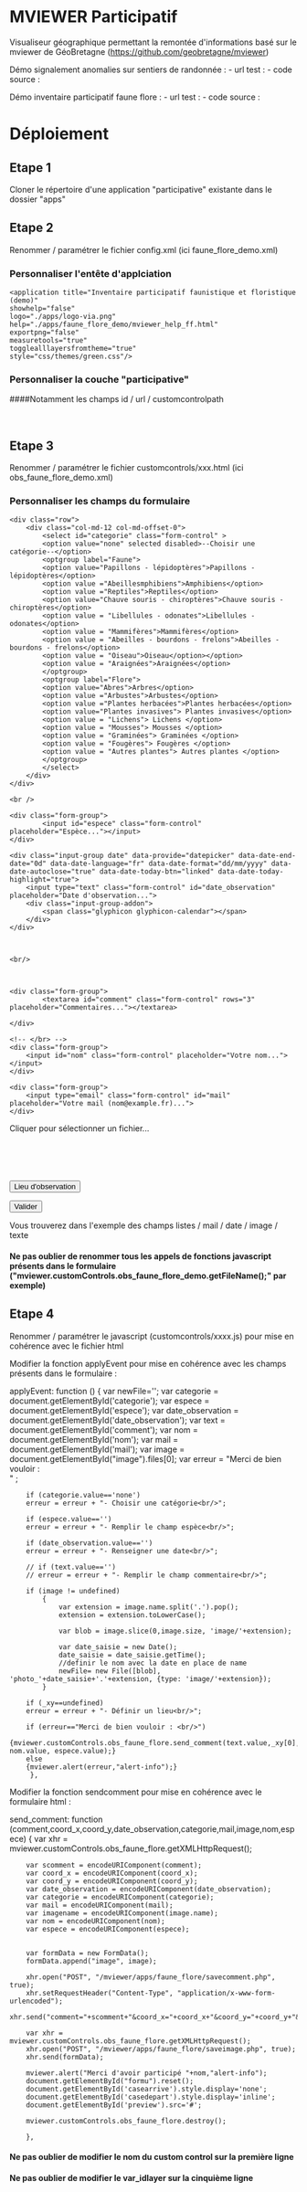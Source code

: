 MVIEWER Participatif
=============

Visualiseur géographique permettant la remontée d'informations basé sur le mviewer de GéoBretagne (https://github.com/geobretagne/mviewer)

Démo signalement anomalies sur sentiers de randonnée :
	- url test :
	- code source :
	
Démo inventaire participatif faune flore :
	- url test :
	- code source :
	
Déploiement
=============

Etape 1
-----------

Cloner le répertoire d'une application "participative" existante dans le dossier "apps"

Etape 2
-----------

Renommer / paramétrer le fichier config.xml (ici faune_flore_demo.xml)

### Personnaliser l'entête d'applciation


	<application title="Inventaire participatif faunistique et floristique (demo)"  
	showhelp="false"  
	logo="./apps/logo-via.png"  
	help="./apps/faune_flore_demo/mviewer_help_ff.html"  
	exportpng="false"  
	measuretools="true"  
	togglealllayersfromtheme="true"  
	style="css/themes/green.css"/>
 
 ### Personnaliser la couche "participative"
 
 
 ####Notamment les champs id / url / customcontrolpath
 
 
  <layer id="obs_faune_flore_demo" name="Observations" visible="true" queryable="false"  
            type="customlayer" opacity="0.8" legendurl="img/blank.gif"  
            url="apps/faune_flore_demo/customlayers/obs_faune_flore_demo.js"  
            customcontrol="true"  
			customcontrolpath="apps/faune_flore_demo/customcontrols"  
            expanded="true"           
            attribution="Source: Val d'Ille-Aubigné"  
            metadata=""  
            metadata-csw="">  
   </layer>
   
   
Etape 3
-----------

Renommer / paramétrer le fichier customcontrols/xxx.html (ici obs_faune_flore_demo.xml)


### Personnaliser les champs du formulaire

<form id="formu">

	<div class="row">
		<div class="col-md-12 col-md-offset-0">
			<select id="categorie" class="form-control" >
			<option value="none" selected disabled>--Choisir une catégorie--</option>
			<optgroup label="Faune">
			<option value="Papillons - lépidoptères">Papillons - lépidoptères</option>
			<option value ="Abeillesmphibiens">Amphibiens</option>
			<option value ="Reptiles">Reptiles</option>
			<option value="Chauve souris - chiroptères">Chauve souris - chiroptères</option>
			<option value = "Libellules - odonates">Libellules - odonates</option>
			<option value = "Mammifères">Mammifères</option>
			<option value = "Abeilles - bourdons - frelons">Abeilles - bourdons - frelons</option>
			<option value = "Oiseau">Oiseau</option></option>
			<option value = "Araignées">Araignées</option>
			</optgroup>
			<optgroup label="Flore">
			<option value="Abres">Arbres</option>
			<option value ="Arbustes">Arbustes</option>
			<option value ="Plantes herbacées">Plantes herbacées</option>
			<option value="Plantes invasives"> Plantes invasives</option>
			<option value = "Lichens"> Lichens </option>
			<option value = "Mousses"> Mousses </option>
			<option value = "Graminées"> Graminées </option>
			<option value = "Fougères"> Fougères </option>
			<option value = "Autres plantes"> Autres plantes </option>
			</optgroup>
			</select>
		</div>
	</div>
	
	<br />
	
	<div class="form-group">
			<input id="espece" class="form-control" placeholder="Espèce..."></input>			
	</div>
	
	<div class="input-group date" data-provide="datepicker" data-date-end-date="0d" data-date-language="fr" data-date-format="dd/mm/yyyy" data-date-autoclose="true" data-date-today-btn="linked" data-date-today-highlight="true">
		<input type="text" class="form-control" id="date_observation" placeholder="Date d'observation...">
		<div class="input-group-addon">
			<span class="glyphicon glyphicon-calendar"></span>
		</div>
	</div>
	
	

	<br/>
	
	
	
	<div class="form-group">
			<textarea id="comment" class="form-control" rows="3" placeholder="Commentaires..."></textarea>
			
	</div>
	
	<!-- </br> -->
	<div class="form-group">
		<input id="nom" class="form-control" placeholder="Votre nom..."></input>
	</div>	
	
	<div class="form-group">
		<input type="email" class="form-control" id="mail" placeholder="Votre mail (nom@example.fr)...">
	</div>
	
   <div class="dropzone dz-clickable" id="depose" onclick="getElementById('image').click();">
                <div id="casedepart" class="start">
                    <div class="dz-default dz-message" >
					<span id="filename" class="fas fa-cloud-upload-alt fa-3x"></span><p>Cliquer pour sélectionner un fichier...</p><br/>
					</div>
				</div>
				<div id="casearrive" style="display:none">
				<img class="img-responsive" id="preview" src="#" alt="monimage" style="visibility:collapse"/>
				</div>
				<input type="file" id="image" name="image" class="file-upload" style="visibility:collapse" onchange="mviewer.customControls.obs_faune_flore_demo.getFileName();" accept="image/*">
    </div>
<br/>	
</form>

<div align="justify">
 <button class="btn btn-default" onclick="mviewer.customControls.obs_faune_flore_demo.getXY();">Lieu d'observation
        <span class="glyphicon glyphicon-flag" aria-hidden="true"></span>
 </button>
 
 <button class="btn btn-default" onclick="mviewer.customControls.obs_faune_flore_demo.applyEvent();">Valider
        <span class="glyphicon glyphicon-ok-sign" aria-hidden="true"></span>
 </button>
 
 </div>

Vous trouverez dans l'exemple des champs listes / mail / date / image / texte

#### Ne pas oublier de renommer tous les appels de fonctions javascript présents dans le formulaire ("mviewer.customControls.obs_faune_flore_demo.getFileName();" par exemple)


Etape 4
-----------
 Renommer / paramétrer le javascript (customcontrols/xxxx.js) pour mise en cohérence avec le fichier html
 
 Modifier la fonction applyEvent pour mise en cohérence avec les champs présents dans le formulaire :
 
 applyEvent: function ()
		 {
		var newFile='';	
		var categorie = document.getElementById('categorie');
		var espece = document.getElementById('espece');
		var date_observation = document.getElementById('date_observation');
		var text = document.getElementById('comment');
		var nom = document.getElementById('nom');
		var mail = document.getElementById('mail');
		var image = document.getElementById("image").files[0];
		var erreur = "Merci de bien vouloir : <br/>" ;
		
		
		if (categorie.value=='none')
		erreur = erreur + "- Choisir une catégorie<br/>";
		
		if (espece.value=='')
		erreur = erreur + "- Remplir le champ espèce<br/>";
	
		if (date_observation.value=='')
		erreur = erreur + "- Renseigner une date<br/>";
		
		// if (text.value=='')
		// erreur = erreur + "- Remplir le champ commentaire<br/>";
	
		if (image != undefined)
			{
				var extension = image.name.split('.').pop();
				extension = extension.toLowerCase();

				var blob = image.slice(0,image.size, 'image/'+extension);

				var date_saisie = new Date();
				date_saisie = date_saisie.getTime();
				//definir le nom avec la date en place de name
				newFile= new File([blob], 'photo_'+date_saisie+'.'+extension, {type: 'image/'+extension});
			}
			
		if (_xy==undefined)
		erreur = erreur + "- Définir un lieu<br/>";
		
		if (erreur=="Merci de bien vouloir : <br/>")
		{mviewer.customControls.obs_faune_flore.send_comment(text.value,_xy[0],_xy[1],date_observation.value,categorie.value,mail.value,newFile, nom.value, espece.value);}
		else
		{mviewer.alert(erreur,"alert-info");}
		 },
 
 Modifier la fonction sendcomment pour mise en cohérence avec le formulaire html :
 
 send_comment: function (comment,coord_x,coord_y,date_observation,categorie,mail,image,nom,espece)
		{
		var xhr = mviewer.customControls.obs_faune_flore.getXMLHttpRequest();
		
		var scomment = encodeURIComponent(comment);
		var coord_x = encodeURIComponent(coord_x);
		var coord_y = encodeURIComponent(coord_y);
		var date_observation = encodeURIComponent(date_observation);
		var categorie = encodeURIComponent(categorie);
		var mail = encodeURIComponent(mail);
		var imagename = encodeURIComponent(image.name);
		var nom = encodeURIComponent(nom);
		var espece = encodeURIComponent(espece);

		
		var formData = new FormData();
		formData.append("image", image);
		
		xhr.open("POST", "/mviewer/apps/faune_flore/savecomment.php", true);
		xhr.setRequestHeader("Content-Type", "application/x-www-form-urlencoded");
		xhr.send("comment="+scomment+"&coord_x="+coord_x+"&coord_y="+coord_y+"&date_observation="+date_observation+"&categorie="+categorie+"&mail="+mail+"&imagename="+imagename+"&nom="+nom+"&espece="+espece);
		
		var xhr = mviewer.customControls.obs_faune_flore.getXMLHttpRequest();
		xhr.open("POST", "/mviewer/apps/faune_flore/saveimage.php", true);
		xhr.send(formData);
		
		mviewer.alert("Merci d'avoir participé "+nom,"alert-info");
		document.getElementById("formu").reset();
		document.getElementById('casearrive').style.display='none';
		document.getElementById('casedepart').style.display='inline';
		document.getElementById('preview').src='#';
				
		mviewer.customControls.obs_faune_flore.destroy();
		
		},
 
 #### Ne pas oublier de modifier le nom du custom control sur la première ligne
 #### Ne pas oublier de modifier le var_idlayer sur la cinquième ligne
 
 
 
 
 
 
 